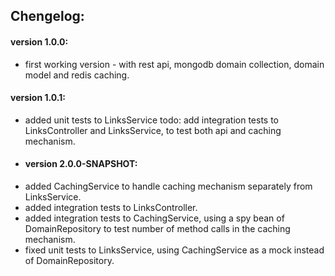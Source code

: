## Chengelog:
#### version 1.0.0:
- first working version - with rest api, mongodb domain collection, domain model and redis caching. 
#### version 1.0.1:
- added unit tests to LinksService
todo: add integration tests to LinksController and LinksService, to test both api and caching mechanism.
- #### version 2.0.0-SNAPSHOT:
- added CachingService to handle caching mechanism separately from LinksService.
- added integration tests to LinksController. 
- added integration tests to CachingService, using a spy bean of DomainRepository to test number of method calls in the caching mechanism.
- fixed unit tests to LinksService, using CachingService as a mock instead of DomainRepository.
